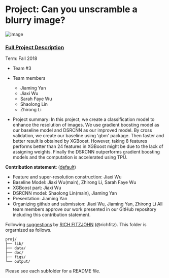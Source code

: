 # Project: Can you unscramble a blurry image? 
![image](figs/example.png)

### [Full Project Description](doc/project3_desc.md)

Term: Fall 2018

+ Team #3
+ Team members
	+ Jiaming Yan
	+ Jiaxi Wu
	+ Sarah Faye Wu
	+ Shaolong Lin
	+ Zhirong Li


+ Project summary: In this project, we create a classification model to enhance the resolution of images. We use gradient boosting model as our baseline model and DSRCNN as our improved model. By cross validation, we create our baseline using 'gbm' package. Then faster and better result is obtained by XGBoost. However, taking 8 features performs better than 24 features in XGBoost might be due to the lack of assigning weights. Finally the DSRCNN outperforms gradient boosting models and the computation is accelerated using TPU.
	
**Contribution statement**: ([default](doc/a_note_on_contributions.md))
+ Feature and super-resolution construction: Jiaxi Wu
+ Baseline Model: Jiaxi Wu(main), Zhirong Li, Sarah Faye Wu
+ XGBoost part: Jiaxi Wu
+ DSRCNN model: Shaolong Lin(main), Jiaming Yan
+ Presentation: Jiaming Yan
+ Organizing github and submission: Jiaxi Wu, Jiaming Yan, Zhirong Li
All team members approve our work presented in our GitHub repository including this contribution statement.

Following [suggestions](http://nicercode.github.io/blog/2013-04-05-projects/) by [RICH FITZJOHN](http://nicercode.github.io/about/#Team) (@richfitz). This folder is orgarnized as follows.

```
proj/
├── lib/
├── data/
├── doc/
├── figs/
└── output/
```

Please see each subfolder for a README file.
